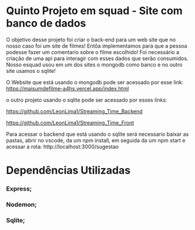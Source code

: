 # Quinto Projeto em squad - Site com banco de dados 

O objetivo desse projeto foi criar o back-end para um web site que no nosso caso foi um site de filmes! Entõa implementamos para que a pessoa podesse fazer um comentario sobre o filme escolhido! Foi necessário a criação de uma api para interagir com esses dados que serão consumidos. Nosso esquad usou em um dos sites o mongodb como banco e no outro site usamos o sqlite!

O Website que está usando o mongodb pode ser acessado por esse link: https://maisumdefilme-a4hs.vercel.app/index.html

o outro projeto usando o sqlite pode ser acessado por esses links: 

https://github.com/LeonLima1/Streaming_Time_Backend

https://github.com/LeonLima1/Streaming_Time_Front

Para acessar o backend que está usando o sqlite será necessario baixar as pastas, abrir no vscode, da um npm install, em seguida da um npm start e acessar a rota: http://localhost:3000/sugestao

# Dependências Utilizadas 
<h3>Express;
<h3>Nodemon;
<h3>Sqlite;



